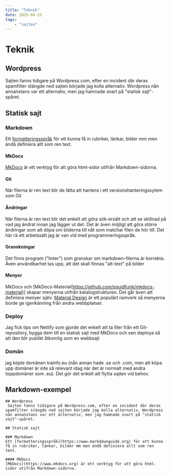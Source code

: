 ```yaml
---
title: "Teknik"
date: 2025-04-25
tags:
    - "sajten"
---
```

# Teknik

## Wordpress
 Sajten fanns tidigare på Wordpress.com, efter en incident där deras spamfilter stängde ned sajten började jag kolla alternativ. Wordpress nån annanstans var ett alternativ, men jag hamnade snart på "statisk sajt"-spåret. 

## Statisk sajt

### Markdown
Ett [formatteringsspråk](https://www.markdownguide.org) för att kunna få in rubriker, länkar, bilder mm men ändå definiera allt som ren text.

#### MkDocs
[MkDocs](https://www.mkdocs.org) är ett verktyg för att göra html-sidor utifrån Markdown-sidorna.

#### Git
När filerna är ren text blir de lätta att hantera i ett versionshanteringssytem som Git

#### Ändringar
När filerna är ren text blir det enkelt att göra sök-ersätt och att se skillnad på vad jag ändrat innan jag lägger ut det.
Det är även möjligt att göra större ändringar som att döpa om bilderna till nåt som matchar filen de hör till. Det här rä ett arbetssätt jag är van vid med programmeringsspråk. 

#### Granskningar
Det finns program ("linter") som granskar om markdown-filerna är korrekta. Även användbarhet tas upp, att det skall finnas "alt-text" på bilder

#### Menyer
MkDocs och [MkDocs-Material(https://github.com/squidfunk/mkdocs-material)] skapar menyerna utifrån katalogstrukturen. Det går även att definiera menyer själv. [Material Design](https://m3.material.io) är ett populärt ramverk så menyerna borde ge igenkänning från andra webbplatser.

### Deploy
Jag fick tips om Netlify som gjorde det enkelt att ta filer från ett Git-repository, bygga dem till en statisk sajt med MkDocs och sen deploya så att den blir publikt åtkomlig som en webbsajt

### Domän
jag köpte domänen trainfo.eu (nån annan hade .se och .com, men att köpa upp domäner är inte så relevant idag när det är normalt med andra toppdomäner som .eu). Det gör det enkelt att flytta sajten vid behov.


## Markdown-exempel
```
## Wordpress
 Sajten fanns tidigare på Wordpress.com, efter en incident där deras spamfilter stängde ned sajten började jag kolla alternativ. Wordpress nån annanstans var ett alternativ, men jag hamnade snart på "statisk sajt"-spåret. 

## Statisk sajt

### Markdown
Ett [formatteringsspråk](https://www.markdownguide.org) för att kunna få in rubriker, länkar, bilder mm men ändå definiera allt som ren text.

#### MkDocs
[MkDocs](https://www.mkdocs.org) är ett verktyg för att göra html-sidor utifrån Markdown-sidorna.
```